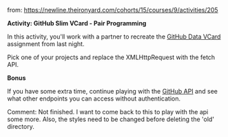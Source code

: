 <!-- Same exercise as GitHubDataVCard but with Fetch rather than XMLHttpreqest -->

from: https://newline.theironyard.com/cohorts/15/courses/9/activities/205

**Activity: GitHub Slim VCard - Pair Programming**

In this activity, you'll work with a partner to recreate the [GitHub Data VCard](https://github.com/JamieBort/GitHubDataVCard) assignment from last night.

Pick one of your projects and replace the XMLHttpRequest with the fetch API.

**Bonus**

If you have some extra time, continue playing with the [GitHub API](https://developer.github.com/v3/) and see what other endpoints you can access without authentication.

Comment: Not finished. I want to come back to this to play with the api some more. Also, the styles need to be changed before deleting the 'old' directory.
